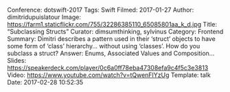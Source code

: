 Conference: dotswift-2017
Tags: Swift
Filmed: 2017-01-27
Author: dimitridupuislatour
Image: https://farm1.staticflickr.com/755/32286385110_65085801aa_k_d.jpg
Title: “Subclassing Structs”
Curator: dimsumthinking, sylvinus
Category: Frontend
Summary: Dimitri describes a pattern used in their ‘struct’ objects to have some form of ‘class’ hierarchy… without using ‘classes’. How do you subclass a struct? Answer: Enums, Associated Values and Composition…
Slides: https://speakerdeck.com/player/0c6a0ff78eba47308efa9c4f5c3e3813
Video: https://www.youtube.com/watch?v=tQwenFIYzUg
Template: talk
Date: 2017-02-28 10:52:35